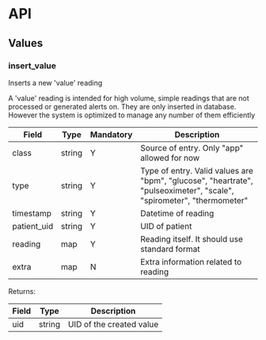 # API


## Values

### insert_value
Inserts a new 'value' reading

A 'value' reading is intended for high volume, simple readings that are not processed or generated alerts on. They are only inserted in database.
However the system is optimized to manage any number of them efficiently

|Field|Type|Mandatory|Description
|---|---|---|---
|class|string|Y|Source of entry. Only "app" allowed for now
|type|string|Y|Type of entry. Valid values are "bpm", "glucose", "heartrate", "pulseoximeter", "scale", "spirometer", "thermometer"
|timestamp|string|Y|Datetime of reading
|patient_uid|string|Y|UID of patient
|reading|map|Y|Reading itself. It should use standard format
|extra|map|N|Extra information related to reading

Returns:


|Field|Type|Description
|---|---|---
|uid|string|UID of the created value
